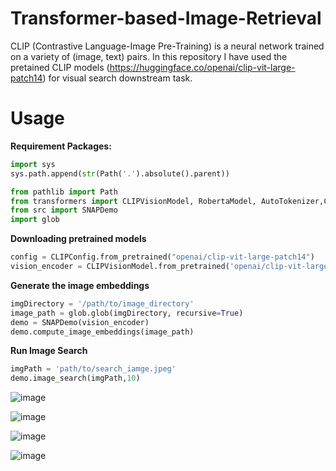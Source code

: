 # Transformer-based-Image-Retrieval
CLIP (Contrastive Language-Image Pre-Training) is a neural network trained on a variety of (image, text) pairs. In this repository I have used the pretained CLIP models (https://huggingface.co/openai/clip-vit-large-patch14) for visual search downstream task. 

# Usage 

**Requirement Packages:**
```python
import sys
sys.path.append(str(Path('.').absolute().parent))

from pathlib import Path
from transformers import CLIPVisionModel, RobertaModel, AutoTokenizer,CLIPConfig
from src import SNAPDemo
import glob

```

**Downloading pretrained models**

```python
config = CLIPConfig.from_pretrained("openai/clip-vit-large-patch14")
vision_encoder = CLIPVisionModel.from_pretrained('openai/clip-vit-large-patch14', config=config.vision_config)
```
**Generate the image embeddings**
```python
imgDirectory = '/path/to/image_directory'
image_path = glob.glob(imgDirectory, recursive=True)
demo = SNAPDemo(vision_encoder)
demo.compute_image_embeddings(image_path)

```
**Run Image Search**
```python
imgPath = 'path/to/search_iamge.jpeg'
demo.image_search(imgPath,10)
```
![image](https://user-images.githubusercontent.com/41056415/163726743-bdcdb191-9c11-4258-8a3d-93e51d81ace3.png)

![image](https://user-images.githubusercontent.com/41056415/163727541-a298ee65-29dd-4d81-89c1-62f017be9309.png)

![image](https://user-images.githubusercontent.com/41056415/163727595-de74f6f5-9cdd-45b8-9a03-e0a0c0b18dc2.png)

![image](https://user-images.githubusercontent.com/41056415/163727720-ca493aa8-cbe5-4adc-8e96-eb20877a0be3.png)
